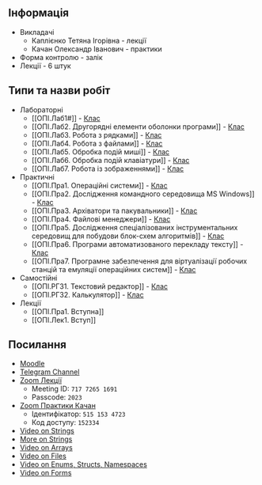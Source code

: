## Інформація

- Викладачі
  - Каплієнко Тетяна Ігорівна - лекції
  - Качан Олександр Іванович - практики
- Форма контролю - залік
- Лекції - 6 штук

## Типи та назви робіт

- Лабораторні
  - [[ОПІ.Лаб1#]] - [Клас](https://moodle.zp.edu.ua/mod/assign/view.php?id=1384)
  - [[ОПІ.Лаб2. Другорядні елементи оболонки програми]] - [Клас](https://moodle.zp.edu.ua/mod/assign/view.php?id=1889)
  - [[ОПІ.Лаб3. Робота з рядками]] - [Клас](https://moodle.zp.edu.ua/mod/assign/view.php?id=1891)
  - [[ОПІ.Лаб4. Робота з файлами]] - [Клас](https://moodle.zp.edu.ua/mod/assign/view.php?id=1902)
  - [[ОПІ.Лаб5. Обробка подій миші]] - [Клас](https://moodle.zp.edu.ua/mod/assign/view.php?id=47674)
  - [[ОПІ.Лаб6. Обробка подій клавіатури]] - [Клас](https://moodle.zp.edu.ua/mod/assign/view.php?id=47680)
  - [[ОПІ.Лаб7. Робота із зображеннями]] - [Клас](https://moodle.zp.edu.ua/mod/assign/view.php?id=47686)
- Практичні
  - [[ОПІ.Пра1. Операційні системи]] - [Клас](https://moodle.zp.edu.ua/mod/assign/view.php?id=38494)
  - [[ОПІ.Пра2. Дослідження командного середовища MS Windows]] - [Клас](https://moodle.zp.edu.ua/mod/assign/view.php?id=38792)
  - [[ОПІ.Пра3. Архіватори та пакувальники]] - [Клас](https://moodle.zp.edu.ua/mod/assign/view.php?id=38807)
  - [[ОПІ.Пра4. Файлові менеджери]] - [Клас](https://moodle.zp.edu.ua/mod/assign/view.php?id=38834)
  - [[ОПІ.Пра5. Дослідження спеціалізованих інструментальних середовищ для побудови блок-схем алгоритмів]] - [Клас](https://moodle.zp.edu.ua/mod/assign/view.php?id=47676)
  - [[ОПІ.Пра6. Програми автоматизованого перекладу тексту]] - [Клас](https://moodle.zp.edu.ua/mod/assign/view.php?id=47684)
  - [[ОПІ.Пра7. Програмне забезпечення для віртуалізації робочих станцій та емуляції операційних систем]] - [Клас](https://moodle.zp.edu.ua/mod/assign/view.php?id=47689)
- Самостійні
  - [[ОПІ.РГЗ1. Текстовий редактор]] - [Клас](https://moodle.zp.edu.ua/mod/assign/view.php?id=50481)
  - [[ОПІ.РГЗ2. Калькулятор]] - [Клас](https://moodle.zp.edu.ua/mod/assign/view.php?id=50495)
- Лекції
  - [[ОПІ.Пра1. Вступна]]
  - [[ОПІ.Лек1. Вступ]]

## Посилання

- [Moodle](https://moodle.zp.edu.ua/course/view.php?id=335)
- [Telegram Channel](https://t.me/+8fUD3ilvPfYzMzUy)
- [Zoom Лекції](https://us02web.zoom.us/j/71772651691)
  - Meeting ID: `717 7265 1691`
  - Passcode: `2023`
- [Zoom Практики Качан](https://us02web.zoom.us/j/5151534723)
  - Ідентифікатор: `515 153 4723`
  - Код доступу: `152334`
- [Video on Strings](https://youtu.be/5y7jETjijYc)
- [More on Strings](https://learn.microsoft.com/en-us/dotnet/csharp/programming-guide/strings/)
- [Video on Arrays](https://youtu.be/frWas3lmLfg)
- [Video on Files](https://youtu.be/rk59hkCyPXY)
- [Video on Enums, Structs, Namespaces](https://youtu.be/4pF5lJvLW_g)
- [Video on Forms](https://youtu.be/vl-RAZ8un_U)
